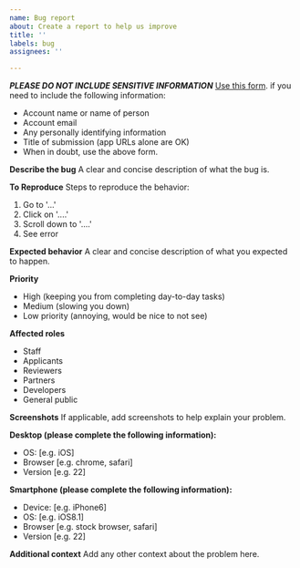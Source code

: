 ```yaml
---
name: Bug report
about: Create a report to help us improve
title: ''
labels: bug
assignees: ''

---
```


_**PLEASE DO NOT INCLUDE SENSITIVE INFORMATION**_
[Use this form](https://docs.google.com/forms/d/e/1FAIpQLSdcn68IgWuk5-YyXF8ZuVK5Dxj5az6eemmLlqDsghJwEmxY6A/viewform). if you need to include the following information:
- Account name or name of person
- Account email
- Any personally identifying information
- Title of submission (app URLs alone are OK)
- When in doubt, use the above form.

**Describe the bug**
A clear and concise description of what the bug is.

**To Reproduce**
Steps to reproduce the behavior:
1. Go to '...'
2. Click on '....'
3. Scroll down to '....'
4. See error

**Expected behavior**
A clear and concise description of what you expected to happen.

**Priority**
- High (keeping you from completing day-to-day tasks)
- Medium (slowing you down)
- Low priority (annoying, would be nice to not see)

**Affected roles**
- Staff
- Applicants
- Reviewers
- Partners
- Developers
- General public

**Screenshots**
If applicable, add screenshots to help explain your problem.

**Desktop (please complete the following information):**
 - OS: [e.g. iOS]
 - Browser [e.g. chrome, safari]
 - Version [e.g. 22]

**Smartphone (please complete the following information):**
 - Device: [e.g. iPhone6]
 - OS: [e.g. iOS8.1]
 - Browser [e.g. stock browser, safari]
 - Version [e.g. 22]

**Additional context**
Add any other context about the problem here.
